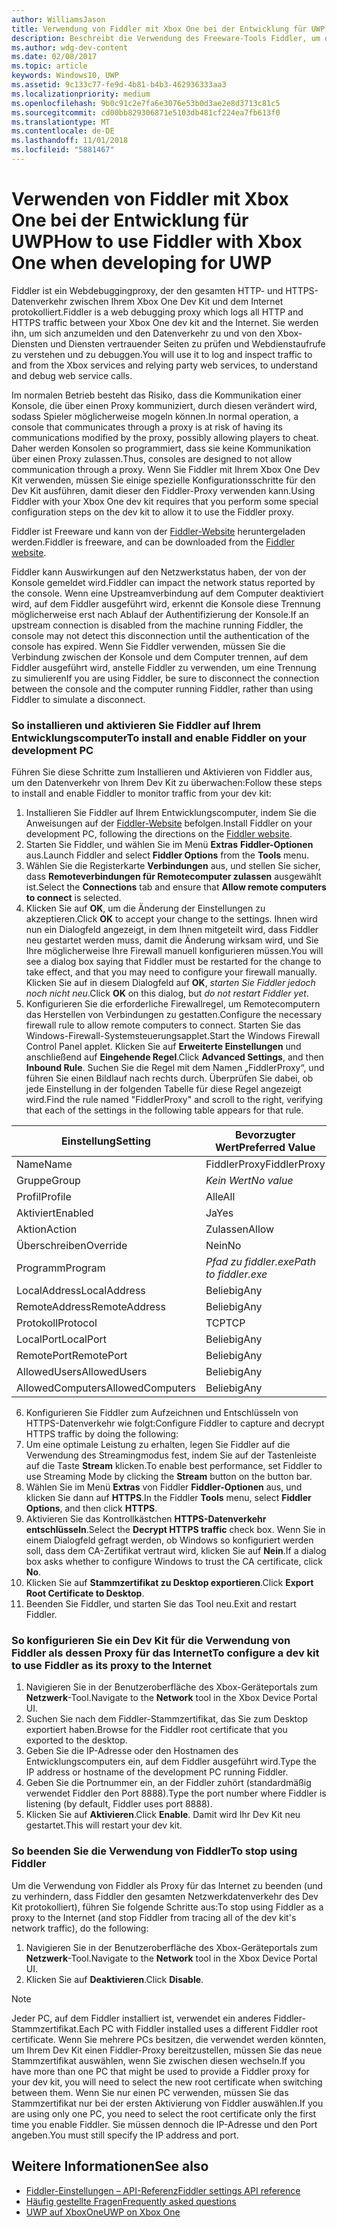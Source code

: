 ```yaml
---
author: WilliamsJason
title: Verwendung von Fiddler mit Xbox One bei der Entwicklung für UWP
description: Beschreibt die Verwendung des Freeware-Tools Fiddler, um den Netzwerkverkehr für ein Xbox One Dev Kit für UWP anzuzeigen.
ms.author: wdg-dev-content
ms.date: 02/08/2017
ms.topic: article
keywords: Windows10, UWP
ms.assetid: 9c133c77-fe9d-4b81-b4b3-462936333aa3
ms.localizationpriority: medium
ms.openlocfilehash: 9b0c91c2e7fa6e3076e53b0d3ae2e8d3713c81c5
ms.sourcegitcommit: cd00bb829306871e5103db481cf224ea7fb613f0
ms.translationtype: MT
ms.contentlocale: de-DE
ms.lasthandoff: 11/01/2018
ms.locfileid: "5881467"
---
```

# <a name="how-to-use-fiddler-with-xbox-one-when-developing-for-uwp"></a><span data-ttu-id="7b9e0-104">Verwenden von Fiddler mit Xbox One bei der Entwicklung für UWP</span><span class="sxs-lookup"><span data-stu-id="7b9e0-104">How to use Fiddler with Xbox One when developing for UWP</span></span>

<span data-ttu-id="7b9e0-105">Fiddler ist ein Webdebuggingproxy, der den gesamten HTTP- und HTTPS-Datenverkehr zwischen Ihrem Xbox One Dev Kit und dem Internet protokolliert.</span><span class="sxs-lookup"><span data-stu-id="7b9e0-105">Fiddler is a web debugging proxy which logs all HTTP and HTTPS traffic between your Xbox One dev kit and the Internet.</span></span> <span data-ttu-id="7b9e0-106">Sie werden ihn, um sich anzumelden und den Datenverkehr zu und von den Xbox-Diensten und Diensten vertrauender Seiten zu prüfen und Webdienstaufrufe zu verstehen und zu debuggen.</span><span class="sxs-lookup"><span data-stu-id="7b9e0-106">You will use it to log and inspect traffic to and from the Xbox services and relying party web services, to understand and debug web service calls.</span></span> 

<span data-ttu-id="7b9e0-107">Im normalen Betrieb besteht das Risiko, dass die Kommunikation einer Konsole, die über einen Proxy kommuniziert, durch diesen verändert wird, sodass Spieler möglicherweise mogeln können.</span><span class="sxs-lookup"><span data-stu-id="7b9e0-107">In normal operation, a console that communicates through a proxy is at risk of having its communications modified by the proxy, possibly allowing players to cheat.</span></span> <span data-ttu-id="7b9e0-108">Daher werden Konsolen so programmiert, dass sie keine Kommunikation über einen Proxy zulassen.</span><span class="sxs-lookup"><span data-stu-id="7b9e0-108">Thus, consoles are designed to not allow communication through a proxy.</span></span> <span data-ttu-id="7b9e0-109">Wenn Sie Fiddler mit Ihrem Xbox One Dev Kit verwenden, müssen Sie einige spezielle Konfigurationsschritte für den Dev Kit ausführen, damit dieser den Fiddler-Proxy verwenden kann.</span><span class="sxs-lookup"><span data-stu-id="7b9e0-109">Using Fiddler with your Xbox One dev kit requires that you perform some special configuration steps on the dev kit to allow it to use the Fiddler proxy.</span></span> 

<span data-ttu-id="7b9e0-110">Fiddler ist Freeware und kann von der [Fiddler-Website](http://www.fiddler2.com/fiddler2/) heruntergeladen werden.</span><span class="sxs-lookup"><span data-stu-id="7b9e0-110">Fiddler is freeware, and can be downloaded from the [Fiddler website](http://www.fiddler2.com/fiddler2/).</span></span> 

<span data-ttu-id="7b9e0-111">Fiddler kann Auswirkungen auf den Netzwerkstatus haben, der von der Konsole gemeldet wird.</span><span class="sxs-lookup"><span data-stu-id="7b9e0-111">Fiddler can impact the network status reported by the console.</span></span> <span data-ttu-id="7b9e0-112">Wenn eine Upstreamverbindung auf dem Computer deaktiviert wird, auf dem Fiddler ausgeführt wird, erkennt die Konsole diese Trennung möglicherweise erst nach Ablauf der Authentifizierung der Konsole.</span><span class="sxs-lookup"><span data-stu-id="7b9e0-112">If an upstream connection is disabled from the machine running Fiddler, the console may not detect this disconnection until the authentication of the console has expired.</span></span> <span data-ttu-id="7b9e0-113">Wenn Sie Fiddler verwenden, müssen Sie die Verbindung zwischen der Konsole und dem Computer trennen, auf dem Fiddler ausgeführt wird, anstelle Fiddler zu verwenden, um eine Trennung zu simulieren</span><span class="sxs-lookup"><span data-stu-id="7b9e0-113">If you are using Fiddler, be sure to disconnect the connection between the console and the computer running Fiddler, rather than using Fiddler to simulate a disconnect.</span></span>

### <a name="to-install-and-enable-fiddler-on-your-development-pc"></a><span data-ttu-id="7b9e0-114">So installieren und aktivieren Sie Fiddler auf Ihrem Entwicklungscomputer</span><span class="sxs-lookup"><span data-stu-id="7b9e0-114">To install and enable Fiddler on your development PC</span></span>
<span data-ttu-id="7b9e0-115">Führen Sie diese Schritte zum Installieren und Aktivieren von Fiddler aus, um den Datenverkehr von Ihrem Dev Kit zu überwachen:</span><span class="sxs-lookup"><span data-stu-id="7b9e0-115">Follow these steps to install and enable Fiddler to monitor traffic from your dev kit:</span></span>

1. <span data-ttu-id="7b9e0-116">Installieren Sie Fiddler auf Ihrem Entwicklungscomputer, indem Sie die Anweisungen auf der [Fiddler-Website](http://www.fiddler2.com/fiddler2/) befolgen.</span><span class="sxs-lookup"><span data-stu-id="7b9e0-116">Install Fiddler on your development PC, following the directions on the [Fiddler website](http://www.fiddler2.com/fiddler2/).</span></span> 
2. <span data-ttu-id="7b9e0-117">Starten Sie Fiddler, und wählen Sie im Menü **Extras** **Fiddler-Optionen** aus.</span><span class="sxs-lookup"><span data-stu-id="7b9e0-117">Launch Fiddler and select **Fiddler Options** from the **Tools** menu.</span></span> 
3. <span data-ttu-id="7b9e0-118">Wählen Sie die Registerkarte **Verbindungen** aus, und stellen Sie sicher, dass **Remoteverbindungen für Remotecomputer zulassen** ausgewählt ist.</span><span class="sxs-lookup"><span data-stu-id="7b9e0-118">Select the **Connections** tab and ensure that **Allow remote computers to connect** is selected.</span></span> 
4. <span data-ttu-id="7b9e0-119">Klicken Sie auf **OK**, um die Änderung der Einstellungen zu akzeptieren.</span><span class="sxs-lookup"><span data-stu-id="7b9e0-119">Click **OK** to accept your change to the settings.</span></span> <span data-ttu-id="7b9e0-120">Ihnen wird nun ein Dialogfeld angezeigt, in dem Ihnen mitgeteilt wird, dass Fiddler neu gestartet werden muss, damit die Änderung wirksam wird, und Sie Ihre möglicherweise Ihre Firewall manuell konfigurieren müssen.</span><span class="sxs-lookup"><span data-stu-id="7b9e0-120">You will see a dialog box saying that Fiddler must be restarted for the change to take effect, and that you may need to configure your firewall manually.</span></span> <span data-ttu-id="7b9e0-121">Klicken Sie auf in diesem Dialogfeld auf **OK**, *starten Sie Fiddler jedoch noch nicht neu*.</span><span class="sxs-lookup"><span data-stu-id="7b9e0-121">Click **OK** on this dialog, but *do not restart Fiddler yet*.</span></span>
5. <span data-ttu-id="7b9e0-122">Konfigurieren Sie die erforderliche Firewallregel, um Remotecomputern das Herstellen von Verbindungen zu gestatten.</span><span class="sxs-lookup"><span data-stu-id="7b9e0-122">Configure the necessary firewall rule to allow remote computers to connect.</span></span> <span data-ttu-id="7b9e0-123">Starten Sie das Windows-Firewall-Systemsteuerungsapplet.</span><span class="sxs-lookup"><span data-stu-id="7b9e0-123">Start the Windows Firewall Control Panel applet.</span></span> <span data-ttu-id="7b9e0-124">Klicken Sie auf **Erweiterte Einstellungen** und anschließend auf **Eingehende Regel**.</span><span class="sxs-lookup"><span data-stu-id="7b9e0-124">Click **Advanced Settings**, and then **Inbound Rule**.</span></span> <span data-ttu-id="7b9e0-125">Suchen Sie die Regel mit dem Namen „FiddlerProxy“, und führen Sie einen Bildlauf nach rechts durch. Überprüfen Sie dabei, ob jede Einstellung in der folgenden Tabelle für diese Regel angezeigt wird.</span><span class="sxs-lookup"><span data-stu-id="7b9e0-125">Find the rule named "FiddlerProxy" and scroll to the right, verifying that each of the settings in the following table appears for that rule.</span></span>
  
  | <span data-ttu-id="7b9e0-126">Einstellung</span><span class="sxs-lookup"><span data-stu-id="7b9e0-126">Setting</span></span>           | <span data-ttu-id="7b9e0-127">Bevorzugter Wert</span><span class="sxs-lookup"><span data-stu-id="7b9e0-127">Preferred Value</span></span>                |
  | ----              | ----                           |
  | <span data-ttu-id="7b9e0-128">Name</span><span class="sxs-lookup"><span data-stu-id="7b9e0-128">Name</span></span>              | <span data-ttu-id="7b9e0-129">FiddlerProxy</span><span class="sxs-lookup"><span data-stu-id="7b9e0-129">FiddlerProxy</span></span>                   |
  | <span data-ttu-id="7b9e0-130">Gruppe</span><span class="sxs-lookup"><span data-stu-id="7b9e0-130">Group</span></span>             | *<span data-ttu-id="7b9e0-131">Kein Wert</span><span class="sxs-lookup"><span data-stu-id="7b9e0-131">No value</span></span>* |
  | <span data-ttu-id="7b9e0-132">Profil</span><span class="sxs-lookup"><span data-stu-id="7b9e0-132">Profile</span></span>           | <span data-ttu-id="7b9e0-133">Alle</span><span class="sxs-lookup"><span data-stu-id="7b9e0-133">All</span></span>                            |
  | <span data-ttu-id="7b9e0-134">Aktiviert</span><span class="sxs-lookup"><span data-stu-id="7b9e0-134">Enabled</span></span>           | <span data-ttu-id="7b9e0-135">Ja</span><span class="sxs-lookup"><span data-stu-id="7b9e0-135">Yes</span></span>                            |
  | <span data-ttu-id="7b9e0-136">Aktion</span><span class="sxs-lookup"><span data-stu-id="7b9e0-136">Action</span></span>            | <span data-ttu-id="7b9e0-137">Zulassen</span><span class="sxs-lookup"><span data-stu-id="7b9e0-137">Allow</span></span>                          |
  | <span data-ttu-id="7b9e0-138">Überschreiben</span><span class="sxs-lookup"><span data-stu-id="7b9e0-138">Override</span></span>          | <span data-ttu-id="7b9e0-139">Nein</span><span class="sxs-lookup"><span data-stu-id="7b9e0-139">No</span></span>                             |
  | <span data-ttu-id="7b9e0-140">Programm</span><span class="sxs-lookup"><span data-stu-id="7b9e0-140">Program</span></span>           | *<span data-ttu-id="7b9e0-141">Pfad zu fiddler.exe</span><span class="sxs-lookup"><span data-stu-id="7b9e0-141">Path to fiddler.exe</span></span>*          |
  | <span data-ttu-id="7b9e0-142">LocalAddress</span><span class="sxs-lookup"><span data-stu-id="7b9e0-142">LocalAddress</span></span>      | <span data-ttu-id="7b9e0-143">Beliebig</span><span class="sxs-lookup"><span data-stu-id="7b9e0-143">Any</span></span>                            |
  | <span data-ttu-id="7b9e0-144">RemoteAddress</span><span class="sxs-lookup"><span data-stu-id="7b9e0-144">RemoteAddress</span></span>     | <span data-ttu-id="7b9e0-145">Beliebig</span><span class="sxs-lookup"><span data-stu-id="7b9e0-145">Any</span></span>                            |
  | <span data-ttu-id="7b9e0-146">Protokoll</span><span class="sxs-lookup"><span data-stu-id="7b9e0-146">Protocol</span></span>          | <span data-ttu-id="7b9e0-147">TCP</span><span class="sxs-lookup"><span data-stu-id="7b9e0-147">TCP</span></span>                            |
  | <span data-ttu-id="7b9e0-148">LocalPort</span><span class="sxs-lookup"><span data-stu-id="7b9e0-148">LocalPort</span></span>         | <span data-ttu-id="7b9e0-149">Beliebig</span><span class="sxs-lookup"><span data-stu-id="7b9e0-149">Any</span></span>                            |
  | <span data-ttu-id="7b9e0-150">RemotePort</span><span class="sxs-lookup"><span data-stu-id="7b9e0-150">RemotePort</span></span>        | <span data-ttu-id="7b9e0-151">Beliebig</span><span class="sxs-lookup"><span data-stu-id="7b9e0-151">Any</span></span>                            |
  | <span data-ttu-id="7b9e0-152">AllowedUsers</span><span class="sxs-lookup"><span data-stu-id="7b9e0-152">AllowedUsers</span></span>      | <span data-ttu-id="7b9e0-153">Beliebig</span><span class="sxs-lookup"><span data-stu-id="7b9e0-153">Any</span></span>                            |
  | <span data-ttu-id="7b9e0-154">AllowedComputers</span><span class="sxs-lookup"><span data-stu-id="7b9e0-154">AllowedComputers</span></span>  | <span data-ttu-id="7b9e0-155">Beliebig</span><span class="sxs-lookup"><span data-stu-id="7b9e0-155">Any</span></span>                            |


6. <span data-ttu-id="7b9e0-156">Konfigurieren Sie Fiddler zum Aufzeichnen und Entschlüsseln von HTTPS-Datenverkehr wie folgt:</span><span class="sxs-lookup"><span data-stu-id="7b9e0-156">Configure Fiddler to capture and decrypt HTTPS traffic by doing the following:</span></span>
  1. <span data-ttu-id="7b9e0-157">Um eine optimale Leistung zu erhalten, legen Sie Fiddler auf die Verwendung des Streamingmodus fest, indem Sie auf der Tastenleiste auf die Taste **Stream** klicken.</span><span class="sxs-lookup"><span data-stu-id="7b9e0-157">To enable best performance, set Fiddler to use Streaming Mode by clicking the **Stream** button on the button bar.</span></span>
  2. <span data-ttu-id="7b9e0-158">Wählen Sie im Menü **Extras** von Fiddler **Fiddler-Optionen** aus, und klicken Sie dann auf **HTTPS**.</span><span class="sxs-lookup"><span data-stu-id="7b9e0-158">In the Fiddler **Tools** menu, select **Fiddler Options**, and then click **HTTPS**.</span></span>
  3. <span data-ttu-id="7b9e0-159">Aktivieren Sie das Kontrollkästchen **HTTPS-Datenverkehr entschlüsseln**.</span><span class="sxs-lookup"><span data-stu-id="7b9e0-159">Select the **Decrypt HTTPS traffic** check box.</span></span> <span data-ttu-id="7b9e0-160">Wenn Sie in einem Dialogfeld gefragt werden, ob Windows so konfiguriert werden soll, dass dem CA-Zertifikat vertraut wird, klicken Sie auf **Nein**.</span><span class="sxs-lookup"><span data-stu-id="7b9e0-160">If a dialog box asks whether to configure Windows to trust the CA certificate, click **No**.</span></span>
  4. <span data-ttu-id="7b9e0-161">Klicken Sie auf **Stammzertifikat zu Desktop exportieren**.</span><span class="sxs-lookup"><span data-stu-id="7b9e0-161">Click **Export Root Certificate to Desktop**.</span></span>
7. <span data-ttu-id="7b9e0-162">Beenden Sie Fiddler, und starten Sie das Tool neu.</span><span class="sxs-lookup"><span data-stu-id="7b9e0-162">Exit and restart Fiddler.</span></span>

### <a name="to-configure-a-dev-kit-to-use-fiddler-as-its-proxy-to-the-internet"></a><span data-ttu-id="7b9e0-163">So konfigurieren Sie ein Dev Kit für die Verwendung von Fiddler als dessen Proxy für das Internet</span><span class="sxs-lookup"><span data-stu-id="7b9e0-163">To configure a dev kit to use Fiddler as its proxy to the Internet</span></span>

1. <span data-ttu-id="7b9e0-164">Navigieren Sie in der Benutzeroberfläche des Xbox-Geräteportals zum **Netzwerk**-Tool.</span><span class="sxs-lookup"><span data-stu-id="7b9e0-164">Navigate to the **Network** tool in the Xbox Device Portal UI.</span></span>
2. <span data-ttu-id="7b9e0-165">Suchen Sie nach dem Fiddler-Stammzertifikat, das Sie zum Desktop exportiert haben.</span><span class="sxs-lookup"><span data-stu-id="7b9e0-165">Browse for the Fiddler root certificate that you exported to the desktop.</span></span> 
3. <span data-ttu-id="7b9e0-166">Geben Sie die IP-Adresse oder den Hostnamen des Entwicklungscomputers ein, auf dem Fiddler ausgeführt wird.</span><span class="sxs-lookup"><span data-stu-id="7b9e0-166">Type the IP address or hostname of the development PC running Fiddler.</span></span>
4. <span data-ttu-id="7b9e0-167">Geben Sie die Portnummer ein, an der Fiddler zuhört (standardmäßig verwendet Fiddler den Port 8888).</span><span class="sxs-lookup"><span data-stu-id="7b9e0-167">Type the port number where Fiddler is listening (by default, Fiddler uses port 8888).</span></span> 
5. <span data-ttu-id="7b9e0-168">Klicken Sie auf **Aktivieren**.</span><span class="sxs-lookup"><span data-stu-id="7b9e0-168">Click **Enable**.</span></span> <span data-ttu-id="7b9e0-169">Damit wird Ihr Dev Kit neu gestartet.</span><span class="sxs-lookup"><span data-stu-id="7b9e0-169">This will restart your dev kit.</span></span>

### <a name="to-stop-using-fiddler"></a><span data-ttu-id="7b9e0-170">So beenden Sie die Verwendung von Fiddler</span><span class="sxs-lookup"><span data-stu-id="7b9e0-170">To stop using Fiddler</span></span>
<span data-ttu-id="7b9e0-171">Um die Verwendung von Fiddler als Proxy für das Internet zu beenden (und zu verhindern, dass Fiddler den gesamten Netzwerkdatenverkehr des Dev Kit protokolliert), führen Sie folgende Schritte aus:</span><span class="sxs-lookup"><span data-stu-id="7b9e0-171">To stop using Fiddler as a proxy to the Internet (and stop Fiddler from tracing all of the dev kit's network traffic), do the following:</span></span>

1. <span data-ttu-id="7b9e0-172">Navigieren Sie in der Benutzeroberfläche des Xbox-Geräteportals zum **Netzwerk**-Tool.</span><span class="sxs-lookup"><span data-stu-id="7b9e0-172">Navigate to the **Network** tool in the Xbox Device Portal UI.</span></span>
2. <span data-ttu-id="7b9e0-173">Klicken Sie auf **Deaktivieren**.</span><span class="sxs-lookup"><span data-stu-id="7b9e0-173">Click **Disable**.</span></span>

> [!NOTE]
> <span data-ttu-id="7b9e0-174">Jeder PC, auf dem Fiddler installiert ist, verwendet ein anderes Fiddler-Stammzertifikat.</span><span class="sxs-lookup"><span data-stu-id="7b9e0-174">Each PC with Fiddler installed uses a different Fiddler root certificate.</span></span> <span data-ttu-id="7b9e0-175">Wenn Sie mehrere PCs besitzen, die verwendet werden könnten, um Ihrem Dev Kit einen Fiddler-Proxy bereitzustellen, müssen Sie das neue Stammzertifikat auswählen, wenn Sie zwischen diesen wechseln.</span><span class="sxs-lookup"><span data-stu-id="7b9e0-175">If you have more than one PC that might be used to provide a Fiddler proxy for your dev kit, you will need to select the new root certificate when switching between them.</span></span> <span data-ttu-id="7b9e0-176">Wenn Sie nur einen PC verwenden, müssen Sie das Stammzertifikat nur bei der ersten Aktivierung von Fiddler auswählen.</span><span class="sxs-lookup"><span data-stu-id="7b9e0-176">If you are using only one PC, you need to select the root certificate only the first time you enable Fiddler.</span></span> <span data-ttu-id="7b9e0-177">Sie müssen dennoch die IP-Adresse und den Port angeben.</span><span class="sxs-lookup"><span data-stu-id="7b9e0-177">You must still specify the IP address and port.</span></span>

## <a name="see-also"></a><span data-ttu-id="7b9e0-178">Weitere Informationen</span><span class="sxs-lookup"><span data-stu-id="7b9e0-178">See also</span></span>
- [<span data-ttu-id="7b9e0-179">Fiddler-Einstellungen – API-Referenz</span><span class="sxs-lookup"><span data-stu-id="7b9e0-179">Fiddler settings API reference</span></span>](wdp-fiddler-api.md)
- [<span data-ttu-id="7b9e0-180">Häufig gestellte Fragen</span><span class="sxs-lookup"><span data-stu-id="7b9e0-180">Frequently asked questions</span></span>](frequently-asked-questions.md)
- [<span data-ttu-id="7b9e0-181">UWP auf XboxOne</span><span class="sxs-lookup"><span data-stu-id="7b9e0-181">UWP on Xbox One</span></span>](index.md)



